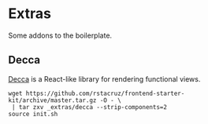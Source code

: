 # Extras

Some addons to the boilerplate.

## Decca

[Decca](http://ricostacruz.com/decca) is a React-like library for rendering functional views.

```
wget https://github.com/rstacruz/frontend-starter-kit/archive/master.tar.gz -O - \
 | tar zxv _extras/decca --strip-components=2
source init.sh
```
